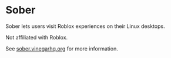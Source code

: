 # Sober

Sober lets users visit Roblox experiences on their Linux desktops.

Not affiliated with Roblox.

See [sober.vinegarhq.org](https://sober.vinegarhq.org) for more information.
